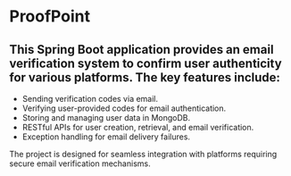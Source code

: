# ProofPoint

## This Spring Boot application provides an email verification system to confirm user authenticity for various platforms. The key features include:
- Sending verification codes via email.
- Verifying user-provided codes for email authentication.
- Storing and managing user data in MongoDB.
- RESTful APIs for user creation, retrieval, and email verification.
- Exception handling for email delivery failures.

The project is designed for seamless integration with platforms requiring secure email verification mechanisms.

